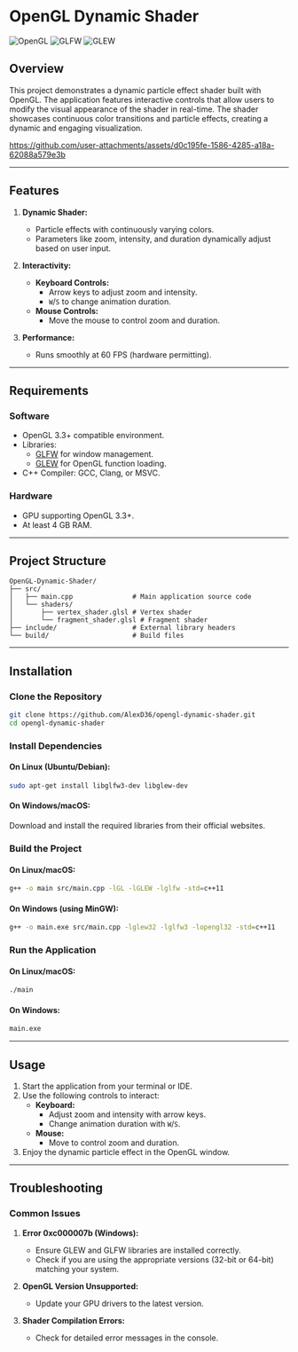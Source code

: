 # OpenGL Dynamic Shader

![OpenGL](https://img.shields.io/badge/OpenGL-3.3+-blue?style=flat-square)
![GLFW](https://img.shields.io/badge/GLFW-3.x-green?style=flat-square)
![GLEW](https://img.shields.io/badge/GLEW-2.x-orange?style=flat-square)

## Overview

This project demonstrates a dynamic particle effect shader built with OpenGL. The application features interactive controls that allow users to modify the visual appearance of the shader in real-time. The shader showcases continuous color transitions and particle effects, creating a dynamic and engaging visualization.



https://github.com/user-attachments/assets/d0c195fe-1586-4285-a18a-62088a579e3b


---

## Features

1. **Dynamic Shader:**
   - Particle effects with continuously varying colors.
   - Parameters like zoom, intensity, and duration dynamically adjust based on user input.

2. **Interactivity:**
   - **Keyboard Controls:**
     - Arrow keys to adjust zoom and intensity.
     - `W`/`S` to change animation duration.
   - **Mouse Controls:**
     - Move the mouse to control zoom and duration.

3. **Performance:**
   - Runs smoothly at 60 FPS (hardware permitting).

---

## Requirements

### Software
- OpenGL 3.3+ compatible environment.
- Libraries:
  - [GLFW](https://www.glfw.org/) for window management.
  - [GLEW](http://glew.sourceforge.net/) for OpenGL function loading.
- C++ Compiler: GCC, Clang, or MSVC.

### Hardware
- GPU supporting OpenGL 3.3+.
- At least 4 GB RAM.

---

## Project Structure

```
OpenGL-Dynamic-Shader/
├── src/
│   ├── main.cpp               # Main application source code
│   └── shaders/
│       ├── vertex_shader.glsl # Vertex shader
│       └── fragment_shader.glsl # Fragment shader
├── include/                   # External library headers
└── build/                     # Build files
```

---

## Installation

### Clone the Repository
```bash
git clone https://github.com/AlexD36/opengl-dynamic-shader.git
cd opengl-dynamic-shader
```

### Install Dependencies

#### On Linux (Ubuntu/Debian):
```bash
sudo apt-get install libglfw3-dev libglew-dev
```

#### On Windows/macOS:
Download and install the required libraries from their official websites.

### Build the Project

#### On Linux/macOS:
```bash
g++ -o main src/main.cpp -lGL -lGLEW -lglfw -std=c++11
```

#### On Windows (using MinGW):
```bash
g++ -o main.exe src/main.cpp -lglew32 -lglfw3 -lopengl32 -std=c++11
```

### Run the Application

#### On Linux/macOS:
```bash
./main
```

#### On Windows:
```bash
main.exe
```

---

## Usage

1. Start the application from your terminal or IDE.
2. Use the following controls to interact:
   - **Keyboard:**
     - Adjust zoom and intensity with arrow keys.
     - Change animation duration with `W`/`S`.
   - **Mouse:**
     - Move to control zoom and duration.
3. Enjoy the dynamic particle effect in the OpenGL window.

---

## Troubleshooting

### Common Issues

1. **Error 0xc000007b (Windows):**
   - Ensure GLEW and GLFW libraries are installed correctly.
   - Check if you are using the appropriate versions (32-bit or 64-bit) matching your system.

2. **OpenGL Version Unsupported:**
   - Update your GPU drivers to the latest version.

3. **Shader Compilation Errors:**
   - Check for detailed error messages in the console.
